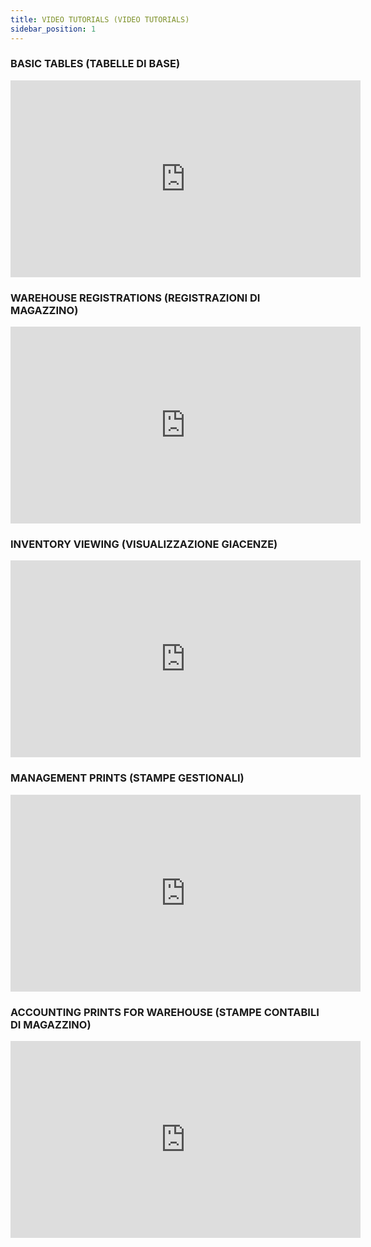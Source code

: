 ```yaml
---
title: VIDEO TUTORIALS (VIDEO TUTORIALS)
sidebar_position: 1
---
```


### BASIC TABLES (TABELLE DI BASE)

<iframe width="560" height="315" src="https://www.youtube.com/embed/I0NEij2-JqA" title="YouTube video player" frameborder="0" allowfullscreen= "true"></iframe>

### WAREHOUSE REGISTRATIONS (REGISTRAZIONI DI MAGAZZINO)

<iframe width="560" height="315" src="https://www.youtube.com/embed/yKMb9J2jBSw" title="YouTube video player" frameborder="0" allowfullscreen= "true"></iframe>

### INVENTORY VIEWING (VISUALIZZAZIONE GIACENZE)

<iframe width="560" height="315" src="https://www.youtube.com/embed/_uEq-tBLn9M" title="YouTube video player" frameborder="0" allowfullscreen= "true"></iframe>

### MANAGEMENT PRINTS (STAMPE GESTIONALI)

<iframe width="560" height="315" src="https://www.youtube.com/embed/5Y3haMHOa_A" title="YouTube video player" frameborder="0" allowfullscreen= "true"></iframe>

### ACCOUNTING PRINTS FOR WAREHOUSE (STAMPE CONTABILI DI MAGAZZINO)

<iframe width="560" height="315" src="https://www.youtube.com/embed/KbtJc-II1tQ" title="YouTube video player" frameborder="0" allowfullscreen= "true"></iframe>